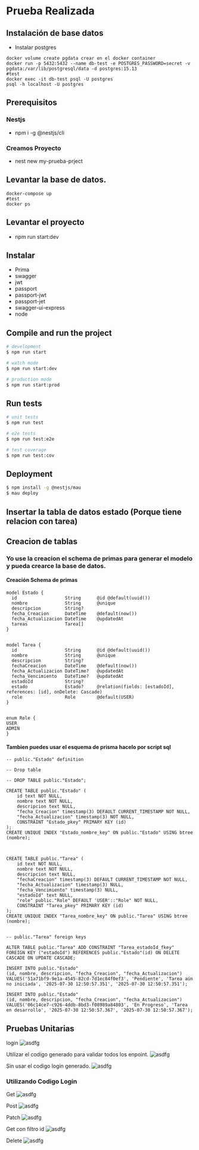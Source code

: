 
# Prueba Realizada

## Instalación de base datos 

* Instalar postgres

```shell
docker volume create pgdata crear en el docker container 
docker run -p 5432:5432 --name db-test -e POSTGRES_PASSWORD=secret -v pgdata:/var/lib/postgresql/data -d postgres:15.13
#test
docker exec -it db-test psql -U postgres
psql -h localhost -U postgres 
```

## Prerequisitos
### Nestjs
* npm i -g @nestjs/cli
### Creamos Proyecto
* nest new my-prueba-prject

## Levantar la base de datos.
```Shell
docker-compose up
#test
docker ps
```
## Levantar el proyecto 
* npm run start:dev

## Instalar 
* Prima 
* swagger
* jwt 
* passport 
* passport-jwt
* passport-jet
* swagger-ui-express
* node

## Compile and run the project

```bash
# development
$ npm run start

# watch mode
$ npm run start:dev

# production mode
$ npm run start:prod
```

## Run tests

```bash
# unit tests
$ npm run test

# e2e tests
$ npm run test:e2e

# test coverage
$ npm run test:cov
```

## Deployment

```bash
$ npm install -g @nestjs/mau
$ mau deploy
```

## Insertar la tabla de datos estado (Porque tiene relacion con tarea)

## Creacion de tablas 
### Yo use la creacion el schema de primas para generar el modelo y pueda crearce la base de datos.

#### Creación Schema de primas 
```Shell
model Estado {
  id                  String      @id @default(uuid())
  nombre              String      @unique
  descripcion         String?
  fecha_Creacion      DateTime    @default(now())
  fecha_Actualizacion DateTime    @updatedAt
  tareas              Tarea[]
}


model Tarea {
  id                  String      @id @default(uuid())
  nombre              String      @unique
  descripcion         String?
  fechaCreacion       DateTime    @default(now())
  fecha_Actualizacion DateTime?   @updatedAt
  fecha_Vencimiento   DateTime?   @updatedAt
  estadoId            String?
  estado              Estado?     @relation(fields: [estadoId], references: [id], onDelete: Cascade)
  role                Role        @default(USER)
}


enum Role {
USER
ADMIN
}
```
#### Tambien puedes usar el esquema de prisma hacelo por script sql 
```Shell
-- public."Estado" definition

-- Drop table

-- DROP TABLE public."Estado";

CREATE TABLE public."Estado" (
	id text NOT NULL,
	nombre text NOT NULL,
	descripcion text NULL,
	"fecha_Creacion" timestamp(3) DEFAULT CURRENT_TIMESTAMP NOT NULL,
	"fecha_Actualizacion" timestamp(3) NOT NULL,
	CONSTRAINT "Estado_pkey" PRIMARY KEY (id)
);
CREATE UNIQUE INDEX "Estado_nombre_key" ON public."Estado" USING btree (nombre);



CREATE TABLE public."Tarea" (
	id text NOT NULL,
	nombre text NOT NULL,
	descripcion text NULL,
	"fechaCreacion" timestamp(3) DEFAULT CURRENT_TIMESTAMP NOT NULL,
	"fecha_Actualizacion" timestamp(3) NULL,
	"fecha_Vencimiento" timestamp(3) NULL,
	"estadoId" text NULL,
	"role" public."Role" DEFAULT 'USER'::"Role" NOT NULL,
	CONSTRAINT "Tarea_pkey" PRIMARY KEY (id)
);
CREATE UNIQUE INDEX "Tarea_nombre_key" ON public."Tarea" USING btree (nombre);


-- public."Tarea" foreign keys

ALTER TABLE public."Tarea" ADD CONSTRAINT "Tarea_estadoId_fkey" FOREIGN KEY ("estadoId") REFERENCES public."Estado"(id) ON DELETE CASCADE ON UPDATE CASCADE;
```
```Shell
INSERT INTO public."Estado"
(id, nombre, descripcion, "fecha_Creacion", "fecha_Actualizacion")
VALUES('51a71bf9-9e1a-4545-82cd-7d1ec84f0ef3', 'Pendiente', 'Tarea aún no iniciada', '2025-07-30 12:50:57.351', '2025-07-30 12:50:57.351');

INSERT INTO public."Estado"
(id, nombre, descripcion, "fecha_Creacion", "fecha_Actualizacion")
VALUES('06c14ce7-c926-4ddb-8bd3-f08989a84803', 'En Progreso', 'Tarea en desarrollo', '2025-07-30 12:50:57.367', '2025-07-30 12:50:57.367');
```
## Pruebas Unitarias 
login
![asdfg](./imagen/1.png)

Utilizar el codigo generado para validar todos los enpoint.
![asdfg](./imagen/2.png)

Sin usar el codigo login generado.
![asdfg](./imagen/3.png)

### Utilizando Codigo Login
Get
![asdfg](./imagen/4.png)

Post
![asdfg](./imagen/5.png)

Patch
![asdfg](./imagen/6.png)

Get con filtro id
![asdfg](./imagen/7.png)

Delete
![asdfg](./imagen/8.png)